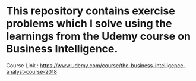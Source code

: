 # This repository contains exercise problems which I solve using the learnings from the Udemy course on Business Intelligence.
Course Link : https://www.udemy.com/course/the-business-intelligence-analyst-course-2018
